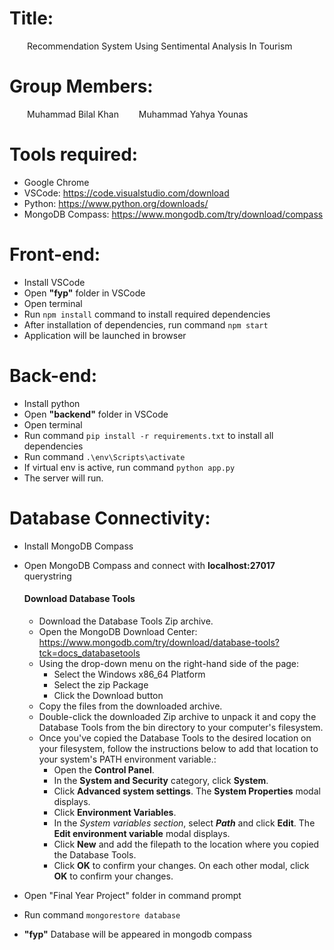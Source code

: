 # Title:

&emsp;&emsp;Recommendation System Using Sentimental Analysis In Tourism

# Group Members:

&emsp;&emsp;Muhammad Bilal Khan
&emsp;&emsp;Muhammad Yahya Younas

# Tools required:

- Google Chrome
- VSCode: https://code.visualstudio.com/download
- Python: https://www.python.org/downloads/
- MongoDB Compass: https://www.mongodb.com/try/download/compass

# Front-end:

- Install VSCode
- Open **"fyp"** folder in VSCode
- Open terminal
- Run `npm install` command to install required dependencies
- After installation of dependencies, run command `npm start`
- Application will be launched in browser

# Back-end:

- Install python
- Open **"backend"** folder in VSCode
- Open terminal
- Run command `pip install -r requirements.txt` to install all dependencies
- Run command `.\env\Scripts\activate`
- If virtual env is active, run command `python app.py`
- The server will run.

# Database Connectivity:

- Install MongoDB Compass
- Open MongoDB Compass and connect with **localhost:27017** querystring

  #### Download Database Tools

  - Download the Database Tools Zip archive.
  - Open the MongoDB Download Center: https://www.mongodb.com/try/download/database-tools?tck=docs_databasetools
  - Using the drop-down menu on the right-hand side of the page:
    - Select the Windows x86_64 Platform
    - Select the zip Package
    - Click the Download button
  - Copy the files from the downloaded archive.
  - Double-click the downloaded Zip archive to unpack it and copy the Database Tools from the bin directory to your computer's filesystem.
  - Once you've copied the Database Tools to the desired location on your filesystem, follow the instructions below to add that location to your system's PATH environment variable.:
    - Open the **Control Panel**.
    - In the **System and Security** category, click **System**.
    - Click **Advanced system settings**. The **System Properties** modal displays.
    - Click **Environment Variables**.
    - In the _System variables section_, select **_Path_** and click **Edit**. The **Edit environment variable** modal displays.
    - Click **New** and add the filepath to the location where you copied the Database Tools.
    - Click **OK** to confirm your changes. On each other modal, click **OK** to confirm your changes.

- Open "Final Year Project" folder in command prompt
- Run command `mongorestore database`
- **"fyp"** Database will be appeared in mongodb compass
